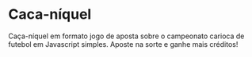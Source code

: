 # Caca-níquel
Caça-níquel em formato jogo de aposta sobre o campeonato carioca de futebol em Javascript simples.
Aposte na sorte e ganhe mais créditos!
